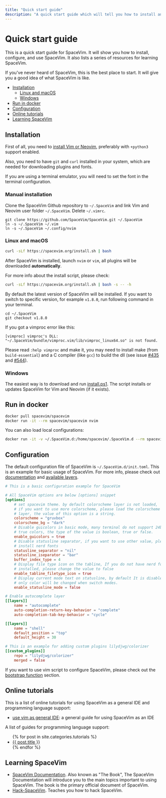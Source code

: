```yaml
---
title: "Quick start guide"
description: "A quick start guide which will tell you how to install and configure SpaceVim, also provides a list of resources for learning SpaceVim."
---
```


# Quick start guide

This is a quick start guide for SpaceVim. It will show you how to install,
configure, and use SpaceVim. It also lists a series of resources for learning SpaceVim.

If you've never heard of SpaceVim, this is the best place to start.
It will give you a good idea of what SpaceVim is like.

<!-- vim-markdown-toc GFM -->

- [Installation](#installation)
  - [Linux and macOS](#linux-and-macos)
  - [Windows](#windows)
- [Run in docker](#run-in-docker)
- [Configuration](#configuration)
- [Online tutorials](#online-tutorials)
- [Learning SpaceVim](#learning-spacevim)

<!-- vim-markdown-toc -->

## Installation

First of all, you need to [install Vim or Neovim](../install-vim-or-neovim-with-python-support/), preferably with `+python3` support enabled.

Also, you need to have `git` and `curl` installed in your system,
which are needed for downloading plugins and fonts.

If you are using a terminal emulator, you will need to set the font in the terminal configuration.

### Manual installation

Clone the SpaceVim Github repository to `~/.SpaceVim` and link Vim and Neovim user folder `~/.SpaceVim`. Delete `~/.vimrc`.
```
git clone https://github.com/SpaceVim/SpaceVim.git ~/.SpaceVim
ln -s ~/.SpaceVim ~/.vim
ln -s ~/.SpaceVim ~/.config/nvim
```
### Linux and macOS

```bash
curl -sLf https://spacevim.org/install.sh | bash
```

After SpaceVim is installed, launch `nvim` or `vim`,
all plugins will be downloaded **automatically**.

For more info about the install script, please check:

```bash
curl -sLf https://spacevim.org/install.sh | bash -s -- -h
```

By default the latest version of SpaceVim will be installed.
If you want to switch to specific version, for example `v1.8.0`, run following command in your terminal.

```
cd ~/.SpaceVim
git checkout v1.8.0
```

If you got a vimproc error like this:

```
[vimproc] vimproc's DLL: "~/.SpaceVim/bundle/vimproc.vim/lib/vimproc_linux64.so" is not found.
```

Please read `:help vimproc` and make it, you may need to install make (from `build-essential`)
and a C compiler (like `gcc`) to build the dll (see issue [#435](https://github.com/SpaceVim/SpaceVim/issues/435) and [#544](https://github.com/SpaceVim/SpaceVim/issues/544)).

### Windows

The easiest way is to download and run [install.ps1](../install.ps1). The script installs or updates SpaceVim for Vim and Neovim (if it exists).

## Run in docker

```sh
docker pull spacevim/spacevim
docker run -it --rm spacevim/spacevim nvim
```

You can also load local configurations:

```sh
docker run -it -v ~/.SpaceVim.d:/home/spacevim/.SpaceVim.d --rm spacevim/spacevim nvim
```

## Configuration

The default configuration file of SpaceVim is `~/.SpaceVim.d/init.toml`. This is
an example for basic usage of SpaceVim. For more info, please check out [documentation](../documentation/) and [available layers](../layers/).

```toml
# This is a basic configuration example for SpaceVim

# All SpaceVim options are below [options] snippet
[options]
    # set spacevim theme. by default colorscheme layer is not loaded,
    # if you want to use more colorscheme, please load the colorscheme
    # layer, the value of this option is a string.
    colorscheme = "gruvbox"
    colorscheme_bg = "dark"
    # Disable guicolors in basic mode, many terminal do not support 24bit
    # true colors, the type of the value is boolean, true or false.
    enable_guicolors = true
    # Disable statusline separator, if you want to use other value, please
    # install nerd fonts
    statusline_separator = "nil"
    statusline_iseparator = "bar"
    buffer_index_type = 4
    # Display file type icon on the tabline, If you do not have nerd fonts
    # installed, please change the value to false
    enable_tabline_filetype_icon = true
    # Display current mode text on statusline, by default It is disabled,
    # only color will be changed when switch modes.
    enable_statusline_mode = false

# Enable autocomplete layer
[[layers]]
    name = "autocomplete"
    auto-completion-return-key-behavior = "complete"
    auto-completion-tab-key-behavior = "cycle"

[[layers]]
    name = "shell"
    default_position = "top"
    default_height = 30

# This is an example for adding custom plugins lilydjwg/colorizer
[[custom_plugins]]
    repo = "lilydjwg/colorizer"
    merged = false
```

If you want to use vim script to configure SpaceVim, please check out the
[bootstrap function](../documentation/#bootstrap-functions) section.

## Online tutorials

This is a list of online tutorials for using SpaceVim as a general IDE and programming language support:

- [use vim as general IDE](../use-vim-as-ide/): a general guide for using SpaceVim as an IDE

A list of guides for programming language support:

<ul>
    {% for post in site.categories.tutorials %}
            <li>
               <a href="{{ post.url }}">{{ post.title }}</a>
            </li>
    {% endfor %}
</ul>

## Learning SpaceVim

- [SpaceVim Documentation](../documentation). Also known as "The Book",
  The SpaceVim Documentation will introduce you to the main topics important to using SpaceVim.
  The book is the primary official document of SpaceVim.
- [Hack-SpaceVim](https://github.com/Gabirel/Hack-SpaceVim). Teaches you how to hack SpaceVim.
